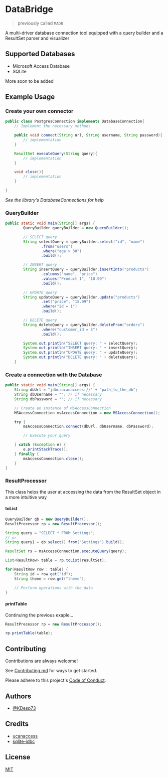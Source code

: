 # DataBridge

> previously called `MADB`

A multi-driver database connection tool equipped with a query builder and a ResultSet parser and visualizer

## Supported Databases

- Microsoft Access Database
- SQLite

More soon to be added

## Example Usage

### Create your own connector

```java
public class PostgresConnection implements DatabaseConnection{
	// Implement the necessary methods

	public void connect(String url, String username, String password){
		// implementation
	}

	ResultSet executeQuery(String query){
		// implementation
	}

	void close(){
		// implementation
	}

}
```

*See the library's DatabaseConnections for help*

### QueryBuilder

```java
public static void main(String[] args) {
        QueryBuilder queryBuilder = new QueryBuilder();

        // SELECT query
        String selectQuery = queryBuilder.select("id", "name")
                .from("users")
                .where("age > 30")
                .build();

        // INSERT query
        String insertQuery = queryBuilder.insertInto("products")
                .columns("name", "price")
                .values("Product 1", "10.99")
                .build();

        // UPDATE query
        String updateQuery = queryBuilder.update("products")
                .set("price", "15.99")
                .where("id = 1")
                .build();

        // DELETE query
        String deleteQuery = queryBuilder.deleteFrom("orders")
                .where("customer_id = 5")
                .build();

        System.out.println("SELECT query: " + selectQuery);
        System.out.println("INSERT query: " + insertQuery);
        System.out.println("UPDATE query: " + updateQuery);
        System.out.println("DELETE query: " + deleteQuery);
    }
```

### Create a connection with the Database

```java
public static void main(String[] args) {
	String dbUrl = "jdbc:ucanaccess://" + "path_to_the_db";
	String dbUsername = ""; // if necessary
	String dbPassword = ""; // if necessary

	// Create an instance of MSAccessConnection
	MSAccessConnection msAccessConnection = new MSAccessConnection();

	try {
		msAccessConnection.connect(dbUrl, dbUsername, dbPassword);

		// Execute your query

	} catch (Exception e) {
		e.printStackTrace();
	} finally {
		msAccessConnection.close();
	}
}
```

### ResultProcessor

This class helps the user at accessing the data from the ResultSet object in a more intuitive way

#### toList

```java
QueryBuilder qb = new QueryBuilder();
ResultPrecessor rp = new ResultProcessor();

String query = "SELECT * FROM Settings";
// or
String query1 = qb.select().from("Settings").build();

ResultSet rs = msAccessConnection.executeQuery(query);

List<ResultRow> table = rp.toList(resultSet);

for(ResultRow row : table) {
	String id = row.get("id");
	String theme = row.get("theme");

	// Perform operations with the data
}
```

#### printTable

Continuing the previous exaple...

```java
ResultPrecessor rp = new ResultProcessor();

rp.printTable(table);
```


## Contributing

Contributions are always welcome!

See [Contributing.md](https://github.com/KDesp73/DataBridge/blob/main/Contributing.md) for ways to get started.

Please adhere to this project's [Code of Conduct](https://github.com/KDesp73/DataBridge/blob/main/CODE_OF_CONDUCT.md).

## Authors

- [@KDesp73](https://github.com/KDesp73)

## Credits

- [ucanaccess](https://ucanaccess.sourceforge.net/site.html)
- [sqlite-jdbc](https://github.com/xerial/sqlite-jdbc)

## License

[MIT](https://choosealicense.com/licenses/mit/)

